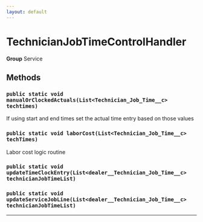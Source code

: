 ```yaml
---
layout: default
---
```

# TechnicianJobTimeControlHandler



**Group** Service

## Methods
### `public static void manualOrClockedActuals(List<Technician_Job_Time__c> techtimes)`

If using start and end times set the actual time entry based on those values

### `public static void laborCost(List<Technician_Job_Time__c> techTimes)`

Labor cost logic routine

### `public static void updateTimeClockEntry(List<dealer__Technician_Job_Time__c> technicianJobTimeList)`
### `public static void updateServiceJobLine(List<dealer__Technician_Job_Time__c> technicianJobTimeList)`
---

